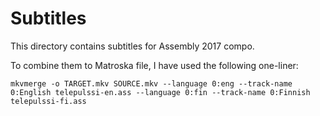 # Subtitles

This directory contains subtitles for Assembly 2017 compo.

To combine them to Matroska file, I have used the following one-liner:

	mkvmerge -o TARGET.mkv SOURCE.mkv --language 0:eng --track-name 0:English telepulssi-en.ass --language 0:fin --track-name 0:Finnish telepulssi-fi.ass
